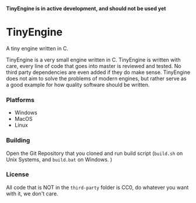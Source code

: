 **TinyEngine is in active development, and should not be used yet**


# TinyEngine
A tiny engine written in C.

TinyEngine is a very small engine written in C. TinyEngine is written with care, every line of code that goes into master is reviewed and tested. No third party dependencies are even added if they do make sense. TinyEngine does not aim to solve the problems of modern engines, but rather serve as a good example for how quality software should be written.

### Platforms 
- Windows 
- MacOS 
- Linux

### Building
Open the Git Repository that you cloned and run build script (`build.sh` on Unix Systems, and `build.bat` on Windows. ) 

### License

All code that is NOT in the `third-party` folder is CC0, do whatever you want with it, we don't care.
